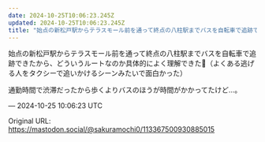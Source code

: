 ```yaml
---
date: 2024-10-25T10:06:23.245Z
updated: 2024-10-25T10:06:23.245Z
title: "始点の新松戸駅からテラスモール前を通って終点の八柱駅までバスを自転車で追跡できた[...]"
---
```


<p>始点の新松戸駅からテラスモール前を通って終点の八柱駅までバスを自転車で追跡できたから、どういうルートなのか具体的によく理解できた💯（よくある逃げる人をタクシーで追いかけるシーンみたいで面白かった）</p><p>通勤時間で渋滞だったから歩くよりバスのほうが時間がかかってたけど…。</p>

&mdash; 2024-10-25 10:06:23 UTC

Original URL: https://mastodon.social/@sakuramochi0/113367500930885015

